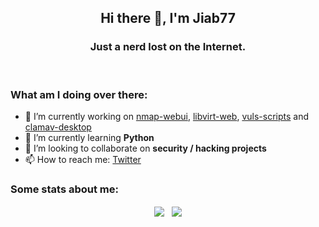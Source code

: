 <!--
**Jiab77/jiab77** is a ✨ _special_ ✨ repository because its `README.md` (this file) appears on your GitHub profile.

Here are some ideas to get you started:

- 🔭 I’m currently working on ...
- 🌱 I’m currently learning ...
- 👯 I’m looking to collaborate on ...
- 🤔 I’m looking for help with ...
- 💬 Ask me about ...
- 📫 How to reach me: ...
- 😄 Pronouns: ...
- ⚡ Fun fact: ...
-->

<h2 align="center">Hi there 👋, I'm Jiab77</h2>
<h3 align="center">Just a nerd lost on the Internet.</h3>
<br>
<h3 align="left">What am I doing over there:</h3>

- 🔭 I’m currently working on [nmap-webui](https://github.com/Jiab77/nmap-webui), [libvirt-web](https://github.com/Jiab77/libvirt-web), [vuls-scripts](https://github.com/Jiab77/vuls-scripts) and [clamav-desktop](https://github.com/Jiab77/clamav-desktop)
- 🌱 I’m currently learning __Python__
- 👯 I’m looking to collaborate on __security / hacking projects__
- 📫 How to reach me: [Twitter](https://twitter.com/jiab77)

<h3 align="left">Some stats about me:</h3>

<p align="center">
  <a href="https://github.com/anuraghazra/github-readme-stats"><img align="center" src="https://github-readme-stats.vercel.app/api?username=Jiab77&show_icons=true&theme=tokyonight&custom_title=Project Stats" /></a>
  &nbsp;
  <a href="https://github.com/anuraghazra/github-readme-stats"><img align="center" src="https://github-readme-stats.vercel.app/api/top-langs/?username=jiab77&langs_count=10&theme=tokyonight&layout=compact" /></a>
</p>
